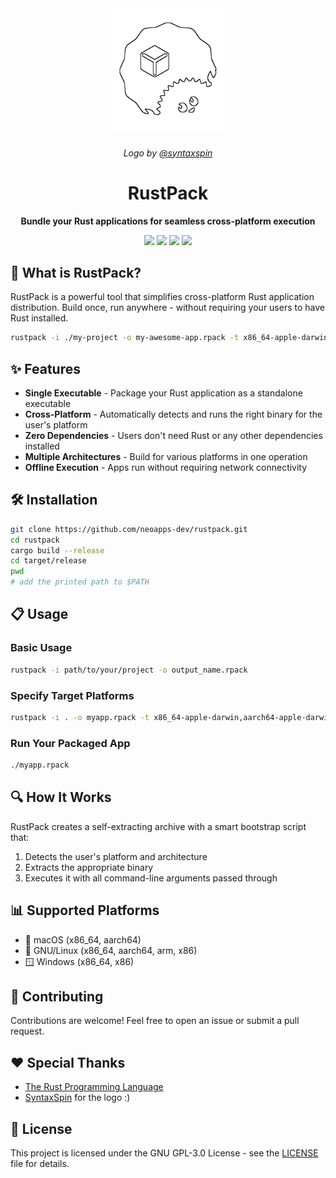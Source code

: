 <div align="center">
  <img src="https://raw.githubusercontent.com/neoapps-dev/rustpack/main/assets/logo.png" alt="RustPack Logo" width="200"/>
  <h6>Logo by <a href="https://github.com/syntaxspin">@syntaxspin</a></h5>
<h1>RustPack</h1>
  <b>Bundle your Rust applications for seamless cross-platform execution</b>

  <p></p>
  <img src="https://ziadoua.github.io/m3-Markdown-Badges/badges/LicenceGPLv3/licencegplv31.svg"></img> <img src="https://ziadoua.github.io/m3-Markdown-Badges/badges/Rust/rust1.svg"></img> <img src="https://ziadoua.github.io/m3-Markdown-Badges/badges/Windows/windows1.svg"></img> <img src="https://ziadoua.github.io/m3-Markdown-Badges/badges/Linux/linux1.svg"></img>
</div>

## 🚀 What is RustPack?

RustPack is a powerful tool that simplifies cross-platform Rust application distribution. Build once, run anywhere - without requiring your users to have Rust installed.

```bash
rustpack -i ./my-project -o my-awesome-app.rpack -t x86_64-apple-darwin,x86_64-pc-windows-msvc,x86_64-unknown-linux-gnu
```

## ✨ Features

- **Single Executable** - Package your Rust application as a standalone executable
- **Cross-Platform** - Automatically detects and runs the right binary for the user's platform
- **Zero Dependencies** - Users don't need Rust or any other dependencies installed
- **Multiple Architectures** - Build for various platforms in one operation
- **Offline Execution** - Apps run without requiring network connectivity

## 🛠️ Installation

```bash
git clone https://github.com/neoapps-dev/rustpack.git
cd rustpack
cargo build --release
cd target/release
pwd
# add the printed path to $PATH
```

## 📋 Usage

### Basic Usage

```bash
rustpack -i path/to/your/project -o output_name.rpack
```

### Specify Target Platforms

```bash
rustpack -i . -o myapp.rpack -t x86_64-apple-darwin,aarch64-apple-darwin,x86_64-unknown-linux-gnu
```

### Run Your Packaged App

```bash
./myapp.rpack
```

## 🔍 How It Works

RustPack creates a self-extracting archive with a smart bootstrap script that:

1. Detects the user's platform and architecture
2. Extracts the appropriate binary
3. Executes it with all command-line arguments passed through

## 📊 Supported Platforms

- 🍎 macOS (x86_64, aarch64)
- 🐧 GNU/Linux (x86_64, aarch64, arm, x86)
- 🪟 Windows (x86_64, x86)

## 🤝 Contributing

Contributions are welcome! Feel free to open an issue or submit a pull request.

## ❤️ Special Thanks

- [The Rust Programming Language](https://rust-lang.org)
- [SyntaxSpin](https://github.com/syntaxspin) for the logo :)

## 📝 License

This project is licensed under the GNU GPL-3.0 License - see the [LICENSE](LICENSE) file for details.